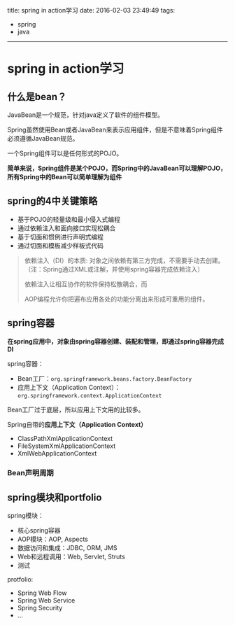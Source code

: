 title: spring in action学习
date: 2016-02-03 23:49:49
tags:
- spring
- java

----

# spring in action学习

## 什么是bean？

JavaBean是一个规范，针对java定义了软件的组件模型。

Spring虽然使用Bean或者JavaBean来表示应用组件，但是不意味着Spring组件必须遵循JavaBean规范。

一个Spring组件可以是任何形式的POJO。

**简单来说，Spring组件是某个POJO，而Spring中的JavaBean可以理解POJO，所有Spring中的Bean可以简单理解为组件**

## spring的4中关键策略

* 基于POJO的轻量级和最小侵入式编程
* 通过依赖注入和面向接口实现松耦合
* 基于切面和惯例进行声明式编程
* 通过切面和模板减少样板式代码

> 依赖注入（DI）的本质: 对象之间依赖有第三方完成，不需要手动去创建。
> （注：Spring通过XML或注解，并使用spring容器完成依赖注入）
> 
> 依赖注入让相互协作的软件保持松散耦合，而
> 
> AOP编程允许你把遍布应用各处的功能分离出来形成可重用的组件。

## spring容器

**在spring应用中，对象由spring容器创建、装配和管理，即通过spring容器完成DI**

spring容器：

* Bean工厂：`org.springframework.beans.factory.BeanFactory`
* 应用上下文（Application Context）：`org.springframework.context.ApplicationContext`

Bean工厂过于底层，所以应用上下文用的比较多。

Spring自带的**应用上下文（Application Context）**

* ClassPathXmlApplicationContext
* FileSystemXmlApplicationContext
* XmlWebApplicationContext

### Bean声明周期


## spring模块和portfolio

spring模块：

* 核心spring容器
* AOP模块：AOP, Aspects
* 数据访问和集成：JDBC, ORM, JMS
* Web和远程调用：Web, Servlet, Struts
* 测试

protfolio:

* Spring Web Flow
* Spring Web Service
* Spring Security
* ...








